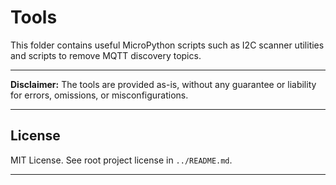 # Tools

This folder contains useful MicroPython scripts such as I2C scanner utilities and scripts to remove MQTT discovery topics.

---

**Disclaimer:** The tools are provided as-is, without any guarantee or liability for errors, omissions, or misconfigurations.

---

## License

MIT License. See root project license in `../README.md`.

---

